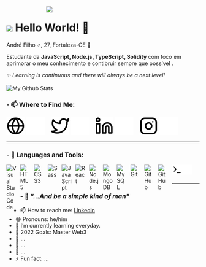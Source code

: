 <img src="https://raw.githubusercontent.com/MicaelliMedeiros/micaellimedeiros/master/image/computer-illustration.png" min-width="400px" max-width="400px" width="400px" align="right">

# <img src="https://raw.githubusercontent.com/iampavangandhi/iampavangandhi/master/gifs/Hi.gif" width="30px"> Hello World! 👾

André Filho ♂️, 27, Fortaleza-CE 🙋

Estudante da **JavaScript, Node.js, TypeScript, Solidity** com foco em aprimorar o meu conhecimento e contibruir sempre que possível .

_✨ Learning is continuous and there will always be a next level!_

<img align="center" src="https://github-readme-stats.vercel.app/api/top-langs/?username=andrefilhosan&layout=compact&theme=radical" alt="My Github Stats">

### - 📫 Where to Find Me:

[![website](./img/globe-light.svg)](https://AndreFilhoSan.com#gh-light-mode-only)
[![website](./img/globe-dark.svg)](https://AndreFilhoSan.com#gh-dark-mode-only)
&nbsp;&nbsp;
[![website](./img/twitter-light.svg)](https://twitter.com/AndreFilhoSan#gh-light-mode-only)
[![website](./img/twitter-dark.svg)](https://twitter.com/AndreFilhoSan#gh-dark-mode-only)
&nbsp;&nbsp;
[![website](./img/linkedin-light.svg)](https://linkedin.com/in/AndreFilhoSan#gh-light-mode-only)
[![website](./img/linkedin-dark.svg)](https://linkedin.com/in/AndreFilhoSan#gh-dark-mode-only)
&nbsp;&nbsp;
[![website](./img/instagram-light.svg)](https://instagram.com/AndreFilhoSan#gh-light-mode-only)
[![website](./img/instagram-dark.svg)](https://instagram.com/AndreFilhoSan#gh-dark-mode-only)

---

### - 🧠 Languages and Tools:

<img align="left" alt="Visual Studio Code" width="26px" src="https://cdn.jsdelivr.net/gh/devicons/devicon/icons/vscode/vscode-original.svg" style="padding-right:10px;" />
<img align="left" alt="HTML5" width="26px" src="https://cdn.jsdelivr.net/gh/devicons/devicon/icons/html5/html5-original.svg" style="padding-right:10px;" />
<img align="left" alt="CSS3" width="26px" src="https://cdn.jsdelivr.net/gh/devicons/devicon/icons/css3/css3-original.svg" style="padding-right:10px;" />
<img align="left" alt="Sass" width="26px" src="https://cdn.jsdelivr.net/gh/devicons/devicon/icons/sass/sass-original.svg" style="padding-right:10px;" />
<img align="left" alt="JavaScript" width="26px" src="https://cdn.jsdelivr.net/gh/devicons/devicon/icons/javascript/javascript-original.svg" style="padding-right:10px;" />
<img align="left" alt="React" width="26px" src="https://cdn.jsdelivr.net/gh/devicons/devicon/icons/react/react-original.svg" style="padding-right:10px;" />
<img align="left" alt="Node.js" width="26px" src="https://cdn.jsdelivr.net/gh/devicons/devicon/icons/nodejs/nodejs-original.svg" style="padding-right:10px;" />
<img align="left" alt="MongoDB" width="26px" src="https://cdn.jsdelivr.net/gh/devicons/devicon/icons/mongodb/mongodb-original.svg" style="padding-right:10px;" />
<img align="left" alt="MySQL" width="26px" src="https://cdn.jsdelivr.net/gh/devicons/devicon/icons/mysql/mysql-original.svg" style="padding-right:10px;" />
<img align="left" alt="Git" width="26px" src="https://cdn.jsdelivr.net/gh/devicons/devicon/icons/git/git-original.svg" style="padding-right:10px;" />

[<img align="left" alt="GitHub" width="26px" src="https://user-images.githubusercontent.com/3369400/139447912-e0f43f33-6d9f-45f8-be46-2df5bbc91289.png" style="padding-right:10px;" />](http://#gh-dark-mode-only)
[<img align="left" alt="GitHub" width="26px" src="https://user-images.githubusercontent.com/3369400/139448065-39a229ba-4b06-434b-bc67-616e2ed80c8f.png" style="padding-right:10px;" />](http://#gh-light-mode-only)
<img align="left" alt="Terminal" width="26px" src="./img/terminal-light.svg#gh-light-mode-only" />
<img align="left" alt="Terminal" width="26px" src="./img/terminal-dark.svg#gh-dark-mode-only" />

<br />
<br />

---
### - 🎵 _"…And be a simple kind of man"_

- 📫 How to reach me: [Linkedin](https://www.linkedin.com/in/andrefilhosan/)
- 😄 Pronouns: he/him
- 🌱 I’m currently learning everyday.
- 🥅 2022 Goals: Master Web3
- 👯 ...
- 💬 ...
- 🔭 ...
- ⚡ Fun fact: ...
